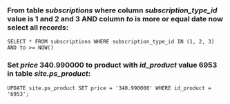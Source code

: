 ### From table *subscriptions* where column *subscription_type_id* value is 1 and 2 and 3 AND column *to* is more or equal date now select all records:
```
SELECT * FROM subscriptions WHERE subscription_type_id IN (1, 2, 3) AND to >= NOW()
```
### Set *price* 340.990000 to product with *id_product* value 6953 in table *site.ps_product*: 
```
UPDATE site.ps_product SET price = '340.990000' WHERE id_product = '6953';
```